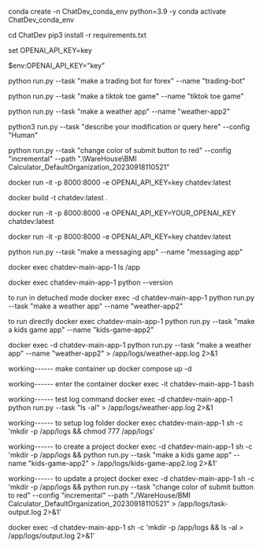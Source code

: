 conda create -n ChatDev_conda_env python=3.9 -y
conda activate ChatDev_conda_env

cd ChatDev
pip3 install -r requirements.txt

set OPENAI_API_KEY=key

$env:OPENAI_API_KEY="key"

python run.py --task "make a trading bot for forex" --name "trading-bot"

python run.py --task "make a tiktok toe game" --name "tiktok toe game"

python run.py --task "make a weather app" --name "weather-app2"


python3 run.py --task "describe your modification or query here" --config "Human"

python run.py --task "change color of submit button to red" --config "incremental" --path ".\WareHouse\BMI Calculator_DefaultOrganization_20230918110521"


docker run -it -p 8000:8000 -e OPENAI_API_KEY=key chatdev:latest

docker build -t chatdev:latest .

docker run -it -p 8000:8000 -e OPENAI_API_KEY=YOUR_OPENAI_KEY  chatdev:latest

docker run -it -p 8000:8000 -e OPENAI_API_KEY=key chatdev:latest


python run.py --task "make a messaging app" --name "messaging app"


docker exec chatdev-main-app-1 ls /app

docker exec chatdev-main-app-1 python --version


to run in detuched mode
docker exec -d chatdev-main-app-1 python run.py --task "make a weather app" --name "weather-app2"

to run directly
docker exec chatdev-main-app-1 python run.py --task "make a kids game app" --name "kids-game-app2"



docker exec -d chatdev-main-app-1 python run.py --task "make a weather app" --name "weather-app2" > /app/logs/weather-app.log 2>&1


working------ make container up
docker compose up -d

working------ enter the container
docker exec -it chatdev-main-app-1 bash

working------ test log command
docker exec -d chatdev-main-app-1 python run.py --task "ls -al" > /app/logs/weather-app.log 2>&1

working------ to setup log folder
docker exec chatdev-main-app-1 sh -c 'mkdir -p /app/logs && chmod 777 /app/logs'

working------ to create a project
docker exec -d chatdev-main-app-1 sh -c 'mkdir -p /app/logs && python run.py --task "make a kids game app" --name "kids-game-app2" > /app/logs/kids-game-app2.log 2>&1'

working------ to update a project
docker exec -d chatdev-main-app-1 sh -c 'mkdir -p /app/logs && python run.py --task "change color of submit button to red" --config "incremental" --path "./WareHouse/BMI Calculator_DefaultOrganization_20230918110521" > /app/logs/task-output.log 2>&1'





docker exec -d chatdev-main-app-1 sh -c 'mkdir -p /app/logs && ls -al > /app/logs/output.log 2>&1'


